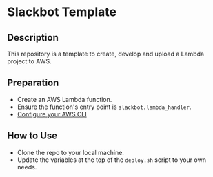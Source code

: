 # Slackbot Template

## Description

This repository is a template to create, develop and upload a Lambda project to AWS.

## Preparation

- Create an AWS Lambda function.
- Ensure the function's entry point is `slackbot.lambda_handler`.
- [Configure your AWS CLI](https://docs.aws.amazon.com/cli/latest/userguide/cli-chap-configure.html)

## How to Use

- Clone the repo to your local machine.
- Update the variables at the top of the `deploy.sh` script to your own needs.